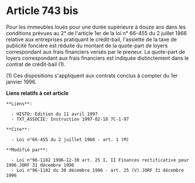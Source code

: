 # Article 743 bis

Pour les immeubles loués pour une durée supérieure à douze ans dans les conditions prévues au 2° de l'article 1er de la loi
n° 66-455 du 2 juillet 1966 relative aux entreprises pratiquant le crédit-bail, l'assiette de la taxe de publicité foncière
est réduite du montant de la quote-part de loyers correspondant aux frais financiers versés par le preneur. La quote-part de
loyers correspondant aux frais financiers est indiquée distinctement dans le contrat de crédit-bail (1).

(1) Ces dispositions s'appliquent aux contrats conclus à compter du 1er janvier 1996.

**Liens relatifs à cet article**

	**Liens**:

	  - HISTO: Edition du 11 avril 1997
	  - TXT_ASSOCIE: Instruction 1997-02-18 7C-1-97

	**Cite**:

	  - Loi n°66-455 du 2 juillet 1966 - art. 1 (M)

	**Modifié par**:

	  - Loi n°96-1182 1996-12-30 art. 25 I, II Finances rectificative pour 1996 JORF 31 décembre 1996
	  - Loi n°96-1182 du 30 décembre 1996 - art. 25 (V) JORF 31 décembre 1996
